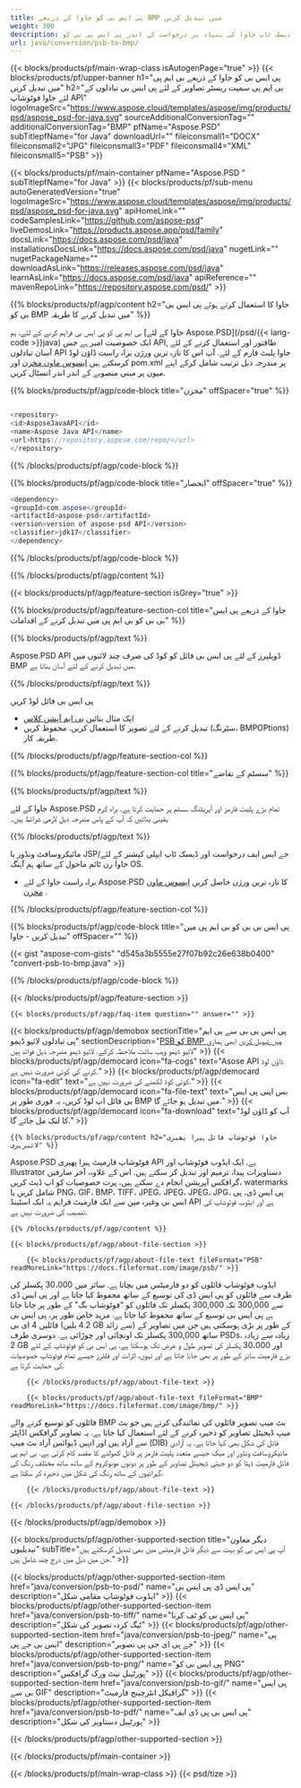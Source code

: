 ```yaml
---
title: پی ایس بی کو جاوا کے ذریعے BMP میں تبدیل کریں
weight: 300
description: بی ایم پی فائل میں پی ایس بی فارمیٹ کے لئے نمونہ جاوا تبادلوں کوڈ. کسی بھی ویب یا ڈیسک ٹاپ جاوا کی بنیاد پر درخواست کے اندر پی ایس بی بی کو BMP میں تبدیل کرنے کے لئے اس مثال کوڈ کا استعمال کریں.
url: java/conversion/psb-to-bmp/
---
```


{{< blocks/products/pf/main-wrap-class isAutogenPage="true" >}}
{{< blocks/products/pf/upper-banner h1="پی ایس بی کو جاوا کے ذریعے بی ایم پی میں تبدیل کریں" h2="بی ایم پی سمیت ریسٹر تصاویر کے لئے پی ایس بی تبادلوں کے لئے جاوا فوٹوشاپ API" logoImageSrc="https://www.aspose.cloud/templates/aspose/img/products/psd/aspose_psd-for-java.svg" sourceAdditionalConversionTag="" additionalConversionTag="BMP" pfName="Aspose.PSD" subTitlepfName="for Java" downloadUrl="" fileiconsmall1="DOCX" fileiconsmall2="JPG" fileiconsmall3="PDF" fileiconsmall4="XML" fileiconsmall5="PSB" >}}

{{< blocks/products/pf/main-container pfName="Aspose.PSD " subTitlepfName="for Java" >}}
{{< blocks/products/pf/sub-menu autoGeneratedVersion="true" logoImageSrc="https://www.aspose.cloud/templates/aspose/img/products/psd/aspose_psd-for-java.svg" apiHomeLink="" codeSamplesLink="https://github.com/aspose-psd" liveDemosLink="https://products.aspose.app/psd/family" docsLink="https://docs.aspose.com/psd/java" installationsDocsLink="https://docs.aspose.com/psd/java" nugetLink="" nugetPackageName="" downloadAsLink="https://releases.aspose.com/psd/java" learnAsLink="https://docs.aspose.com/psd/java" apiReference="" mavenRepoLink="https://repository.aspose.com/psd/" >}}

{{% blocks/products/pf/agp/content h2="جاوا کا استعمال کرتے ہوئے پی ایس بی بی کو BMP میں تبدیل کرنے کا طریقہ" %}}

 بی ایم پی کو پی ایس بی فراہم کرنے کے لئے، ہم
 [جاوا کے لئے Aspose.PSD](/psd/{{< lang-code >}}java) 
 ایک خصوصیت امیر ہے جس API, طاقتور اور استعمال کرنے کے لئے آسان تبادلوں API جاوا پلیٹ فارم کے لئے. آپ اس کا تازہ ترین ورژن براہ راست ڈاؤن لوڈ کرسکتے ہیں
 [ایسوس ماون مخزن](https://repository.aspose.com/psd/) 
 اور pom.xml پر مندرجہ ذیل ترتیب شامل کرکے اپنے میون پر مبنی منصوبے کے اندر اندر انسٹال کریں.

{{% blocks/products/pf/agp/code-block title="مخزن" offSpacer="true" %}}

```cs

<repository>
<id>AsposeJavaAPI</id>
<name>Aspose Java API</name>
<url>https://repository.aspose.com/repo/</url>
</repository>

```

{{% /blocks/products/pf/agp/code-block %}}

{{% blocks/products/pf/agp/code-block title="انحصار" offSpacer="true" %}}

```cs
<dependency>
<groupId>com.aspose</groupId>
<artifactId>aspose-psd</artifactId>
<version>version of aspose-psd API</version>
<classifier>jdk17</classifier>
</dependency>

```

{{% /blocks/products/pf/agp/code-block %}}

{{% /blocks/products/pf/agp/content %}}

{{< blocks/products/pf/agp/feature-section isGrey="true" >}}

{{% blocks/products/pf/agp/feature-section-col title="جاوا کے ذریعے پی ایس بی بی کو بی ایم پی میں تبدیل کرنے کے اقدامات" %}}

{{% blocks/products/pf/agp/text %}}

 Aspose.PSD API ڈویلپرز کے لئے پی ایس بی فائل کو کوڈ کی صرف چند لائنوں میں BMP میں تبدیل کرنے کے لئے آسان بناتا ہے.

{{% /blocks/products/pf/agp/text %}}

پی ایس بی فائل لوڈ کریں
- ایک مثال بنائیں [بی ایم آپشن کلاس](https://apireference.aspose.com/psd/java/com.aspose.psd.imageoptions/BmpOptions)
- تبدیل کرنے کے لئے تصویر کا استعمال کریں. محفوظ کریں (سٹرنگ، BMPOPtions) طریقہ کار.

{{% /blocks/products/pf/agp/feature-section-col %}}

{{% blocks/products/pf/agp/feature-section-col title="سسٹم کے تقاضے" %}}

{{% blocks/products/pf/agp/text %}}

 جاوا کے لئے Aspose.PSD تمام بڑے پلیٹ فارمز اور آپریٹنگ سسٹم پر حمایت کرتا ہے. براہ کرم یقینی بنائیں کہ آپ کے پاس مندرجہ ذیل لازمی شرائط ہیں۔

{{% /blocks/products/pf/agp/text %}}

مائیکروسافٹ ونڈوز یا JSP/جے ایس ایف درخواست اور ڈیسک ٹاپ ایپلی کیشنز کے لئے جاوا رن ٹائم ماحول کے ساتھ ہم آہنگ OS.
- براہ راست جاوا کے لئے Aspose.PSD کا تازہ ترین ورژن حاصل کریں
 [ایسوس ماون مخزن](https://repository.aspose.com/psd/)  .

{{% /blocks/products/pf/agp/feature-section-col %}}

{{% blocks/products/pf/agp/code-block title="پی ایس بی بی کو بی ایم پی میں تبدیل کریں - جاوا" offSpacer="" %}}

{{< gist "aspose-com-gists" "d545a3b5555e27f07b92c26e638b0400" "convert-psb-to-bmp.java" >}}

{{% /blocks/products/pf/agp/code-block %}}

{{< /blocks/products/pf/agp/feature-section >}}

    {{< blocks/products/pf/agp/faq-item question="" answer="" >}}
 

<!-- aboutfile Starts -->

{{< blocks/products/pf/agp/demobox sectionTitle="پی ایس بی بی سے بی ایم پی تبادلوں لائیو ڈیمو" sectionDescription="[PSB کو BMP میں تبدیل کریں](https://products.aspose.app/psd/conversion/psb-to-bmp) ابھی ہماری لائیو ڈیمو ویب سائٹ ملاحظہ کرکے. لائیو ڈیمو مندرجہ ذیل فوائد ہیں" >}}
        {{< blocks/products/pf/agp/democard icon="fa-cogs" text="Asose API ڈاؤن لوڈ کرنے کی کوئی ضرورت نہیں ہے." >}}
        {{< blocks/products/pf/agp/democard icon="fa-edit" text="کوئی کوڈ لکھنے کی ضرورت نہیں ہے." >}}
        {{< blocks/products/pf/agp/democard icon="fa-file-text" text="بس اپنی پی ایس بی فائل اپ لوڈ کریں، یہ فوری طور پر BMP میں تبدیل ہو جائے گا." >}}
        {{< blocks/products/pf/agp/democard icon="fa-download" text="آپ کو ڈاؤن لوڈ کا لنک مل جائے گا." >}}

    {{% blocks/products/pf/agp/content h2="جاوا فوٹوشاپ فائل ہیرا پھیری لائبریری" %}}

 Aspose.PSD فوٹوشاپ فارمیٹ ہیرا پھیری API ہے. ایک ایڈوب فوٹوشاپ اور Illustrator دستاویزات پیدا، ترمیم اور تبدیل کر سکتے ہیں. اس کے علاوہ، آخر صارفین گرافکس آپریشن انجام دے سکتے ہیں، پرت خصوصیات کو اپ ڈیٹ کریں، watermarks شامل کریں یا PNG، GIF، BMP، TIFF، JPEG، JPEG، JPEG، JPG، پی ایس ڈی، پی ایس بی وغیرہ میں سے ایک فارمیٹ فراہم یہ ایک اسٹینڈ API ہے اور ایڈوب فوٹوشاپ کی تنصیب کی ضرورت نہیں ہے. 



    {{% /blocks/products/pf/agp/content %}}

    {{< blocks/products/pf/agp/about-file-section >}}

        {{< blocks/products/pf/agp/about-file-text fileFormat="PSB" readMoreLink="https://docs.fileformat.com/image/psb/" >}}

ایڈوب فوٹوشاپ فائلوں کو دو فارمیٹس میں بچاتا ہے. سائز میں 30،000 پکسلز کی طرف سے فائلوں کو پی ایس ڈی کی توسیع کے ساتھ محفوظ کیا جاتا ہے اور پی ایس ڈی سے 300,000 تک 300,000 پکسلز تک فائلوں کو “فوٹوشاپ بگ” کے طور پر جانا جاتا ہے پی ایس بی توسیع کے ساتھ محفوظ کیا جاتا ہے. مزید خاص طور پر، پی ایس بی فائلیں 4 ای بی (4.2 بلین GB سے زائد) کے طور پر بڑی ہوسکتی ہیں جن میں تصاویر کے ساتھ 300,000 پکسلز تک اونچائی اور چوڑائی ہے. دوسری طرف PSDs، زیادہ سے زیادہ 2 GB اور 30،000 پکسلز کی تصویر طول و عرض تک ہوسکتا ہے. پی ایس بی کو فوٹوشاپ کے لئے بڑے فارمیٹ سائز کے طور پر بھی جانا جاتا ہے اور تہوں، اثرات اور فلٹرز جیسے تمام فوٹوشاپ خصوصیات کی حمایت کرتا ہے.


        {{< /blocks/products/pf/agp/about-file-text >}}

        {{< blocks/products/pf/agp/about-file-text fileFormat="BMP" readMoreLink="https://docs.fileformat.com/image/bmp/" >}}

فائلوں کو توسیع کرنے والے BMP بٹ میپ تصویر فائلوں کی نمائندگی کرتے ہیں جو بٹ میپ ڈیجیٹل تصاویر کو ذخیرہ کرنے کے لئے استعمال کیا جاتا ہے. یہ تصاویر گرافکس اڈاپٹر سے آزاد ہیں اور انہیں ڈیوائس آزاد بٹ میپ (DIB) فائل کی شکل بھی کہا جاتا ہے. یہ آزادی مائیکروسافٹ ونڈوز اور میک جیسے متعدد پلیٹ فارمز پر فائل کھولنے کا مقصد کام کرتی ہے. بی ایم پی فائل فارمیٹ ڈیٹا کو دو جہتی ڈیجیٹل تصاویر کے طور پر دونوں مونوکروم کے ساتھ ساتھ مختلف رنگ کی گہرائیوں کے ساتھ رنگ کی شکل میں ذخیرہ کر سکتا ہے.


        {{< /blocks/products/pf/agp/about-file-text >}}

    {{< /blocks/products/pf/agp/about-file-section >}}

{{< /blocks/products/pf/agp/demobox >}}

<!-- aboutfile Ends -->

{{< blocks/products/pf/agp/other-supported-section title="دیگر معاون تبدیلیوں" subTitle="آپ پی ایس بی کو بہت سے دیگر فائل فارمیٹس میں بھی تبدیل کرسکتے ہیں جن میں ذیل میں درج چند شامل ہیں." >}}

{{< blocks/products/pf/agp/other-supported-section-item href="java/conversion/psb-to-psd/" name="پی ایس ڈی پی ایس بی" description="ایڈوب فوٹوشاپ مقامی شکل" >}}
{{< blocks/products/pf/agp/other-supported-section-item href="java/conversion/psb-to-tiff/" name="پی ایس بی کو ٹف کرنا" description="ٹیگ کردہ تصویر کی شکل" >}}
{{< blocks/products/pf/agp/other-supported-section-item href="java/conversion/psb-to-jpeg/" name="پی ایس بی جے پی" description="جے پی ای جی پی تصویر" >}}
{{< blocks/products/pf/agp/other-supported-section-item href="java/conversion/psb-to-png/" name="پی ایس بی کو PNG" description="پورٹیبل نیٹ ورک گرافکس" >}}
{{< blocks/products/pf/agp/other-supported-section-item href="java/conversion/psb-to-gif/" name="پی ایس بی سے GIF" description="گرافیکل انٹرچینج فارمیٹ" >}}
{{< blocks/products/pf/agp/other-supported-section-item href="java/conversion/psb-to-pdf/" name="پی ایس بی پی ڈی ایف" description="پورٹیبل دستاویز کی شکل" >}}

{{< /blocks/products/pf/agp/other-supported-section >}}

{{< /blocks/products/pf/main-container >}}
    
{{< /blocks/products/pf/main-wrap-class >}}
{{< psd/tize >}}
